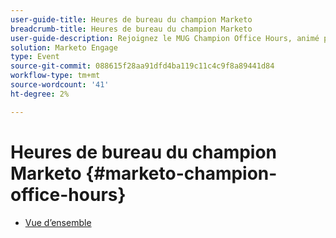 ```yaml
---
user-guide-title: Heures de bureau du champion Marketo
breadcrumb-title: Heures de bureau du champion Marketo
user-guide-description: Rejoignez le MUG Champion Office Hours, animé par la classe Marketo Engage Champion, pour obtenir des réponses à vos questions Marketo les plus difficiles par des experts en produits et communiquez avec des professionnels du marketing de premier plan.
solution: Marketo Engage
type: Event
source-git-commit: 088615f28aa91dfd4ba119c11c4c9f8a89441d84
workflow-type: tm+mt
source-wordcount: '41'
ht-degree: 2%

---
```



# Heures de bureau du champion Marketo {#marketo-champion-office-hours}

+ [Vue d’ensemble](overview.md)